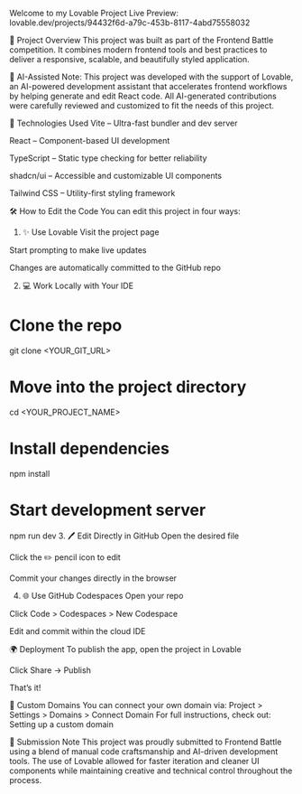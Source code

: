 Welcome to my Lovable Project
Live Preview: lovable.dev/projects/94432f6d-a79c-453b-8117-4abd75558032

📌 Project Overview
This project was built as part of the Frontend Battle competition. It combines modern frontend tools and best practices to deliver a responsive, scalable, and beautifully styled application.

🧠 AI-Assisted Note: This project was developed with the support of Lovable, an AI-powered development assistant that accelerates frontend workflows by helping generate and edit React code. All AI-generated contributions were carefully reviewed and customized to fit the needs of this project.

🚀 Technologies Used
Vite – Ultra-fast bundler and dev server

React – Component-based UI development

TypeScript – Static type checking for better reliability

shadcn/ui – Accessible and customizable UI components

Tailwind CSS – Utility-first styling framework

🛠 How to Edit the Code
You can edit this project in four ways:

1. ✨ Use Lovable
Visit the project page

Start prompting to make live updates

Changes are automatically committed to the GitHub repo

2. 💻 Work Locally with Your IDE
# Clone the repo
git clone <YOUR_GIT_URL>

# Move into the project directory
cd <YOUR_PROJECT_NAME>

# Install dependencies
npm install

# Start development server
npm run dev
3. 🖊 Edit Directly in GitHub
Open the desired file

Click the ✏️ pencil icon to edit

Commit your changes directly in the browser

4. 🌐 Use GitHub Codespaces
Open your repo

Click Code > Codespaces > New Codespace

Edit and commit within the cloud IDE

🌍 Deployment
To publish the app, open the project in Lovable

Click Share → Publish

That’s it!

🔗 Custom Domains
You can connect your own domain via:
Project > Settings > Domains > Connect Domain
For full instructions, check out: Setting up a custom domain

🏁 Submission Note
This project was proudly submitted to Frontend Battle using a blend of manual code craftsmanship and AI-driven development tools. The use of Lovable allowed for faster iteration and cleaner UI components while maintaining creative and technical control throughout the process.

